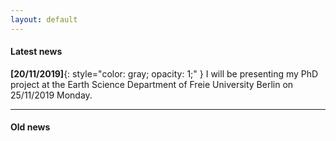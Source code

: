 ```yaml
---
layout: default
---
```



#### Latest news

**[20/11/2019]**{: style="color: gray; opacity: 1;" } I will be presenting my PhD project at the Earth Science Department of Freie University Berlin on 25/11/2019 Monday.

---

#### Old news
